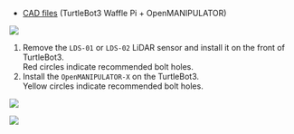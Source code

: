 - [CAD files](http://www.robotis.com/service/download.php?no=767) (TurtleBot3 Waffle Pi + OpenMANIPULATOR)

![](/assets/images/platform/turtlebot3/manipulation/hardware_setup.png)

1. Remove the `LDS-01` or `LDS-02` LiDAR sensor and install it on the front of TurtleBot3.  
Red circles indicate recommended bolt holes.
2. Install the `OpenMANIPULATOR-X` on the TurtleBot3.  
Yellow circles indicate recommended bolt holes.

![](/assets/images/platform/turtlebot3/manipulation/assemble_points.png)

![](/assets/images/platform/turtlebot3/manipulation/assemble.png)

